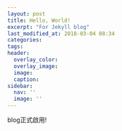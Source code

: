 ```yaml
---
layout: post
title: Hello, World!
excerpt: "For Jekyll blog"
last_modified_at: 2018-03-04 08:34
categories:
tags:
header:
  overlay_color:
  overlay_image: 
  image: 
  caption: 
sidebar:
  nav: ''
  image: ''
---
```


blog正式啟用!
